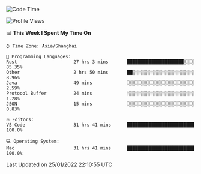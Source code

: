 <!--START_SECTION:waka-->
![Code Time](http://img.shields.io/badge/Code%20Time-952%20hrs%2035%20mins-blue)

![Profile Views](http://img.shields.io/badge/Profile%20Views-3-blue)

📊 **This Week I Spent My Time On** 

```text
⌚︎ Time Zone: Asia/Shanghai

💬 Programming Languages: 
Rust                     27 hrs 3 mins       █████████████████████░░░░   85.35% 
Other                    2 hrs 50 mins       ██░░░░░░░░░░░░░░░░░░░░░░░   8.96% 
Java                     49 mins             ░░░░░░░░░░░░░░░░░░░░░░░░░   2.59% 
Protocol Buffer          24 mins             ░░░░░░░░░░░░░░░░░░░░░░░░░   1.28% 
JSON                     15 mins             ░░░░░░░░░░░░░░░░░░░░░░░░░   0.83%

🔥 Editors: 
VS Code                  31 hrs 41 mins      █████████████████████████   100.0%

💻 Operating System: 
Mac                      31 hrs 41 mins      █████████████████████████   100.0%

```


 Last Updated on 25/01/2022 22:10:55 UTC
<!--END_SECTION:waka-->
